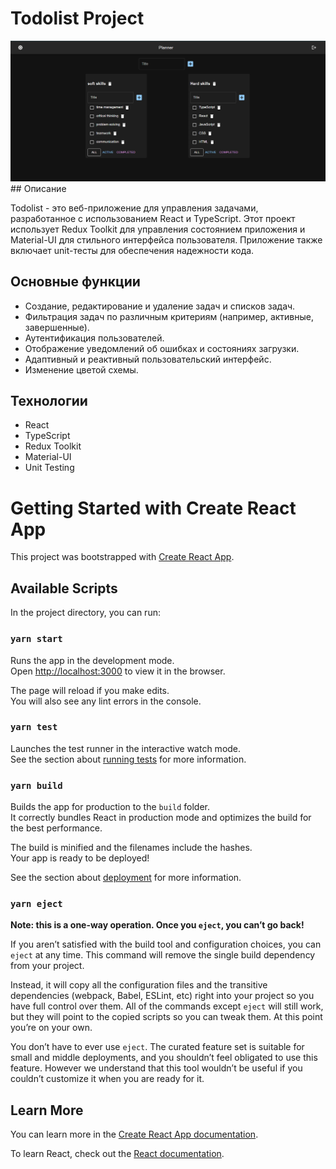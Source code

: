 # Todolist Project
<img src="./public/planner.png" alt="app image" margin-left="300px" margin-right="auto"/>
## Описание

Todolist - это веб-приложение для управления задачами, разработанное с использованием React и TypeScript. Этот проект использует Redux Toolkit для управления состоянием приложения и Material-UI для стильного интерфейса пользователя. Приложение также включает unit-тесты для обеспечения надежности кода.

## Основные функции

- Создание, редактирование и удаление задач и списков задач.
- Фильтрация задач по различным критериям (например, активные, завершенные).
- Аутентификация пользователей.
- Отображение уведомлений об ошибках и состояниях загрузки.
- Адаптивный и реактивный пользовательский интерфейс.
- Изменение цветой схемы.

## Технологии

- React
- TypeScript
- Redux Toolkit
- Material-UI
- Unit Testing


# Getting Started with Create React App

This project was bootstrapped with [Create React App](https://github.com/facebook/create-react-app).

## Available Scripts

In the project directory, you can run:

### `yarn start`

Runs the app in the development mode.\
Open [http://localhost:3000](http://localhost:3000) to view it in the browser.

The page will reload if you make edits.\
You will also see any lint errors in the console.

### `yarn test`

Launches the test runner in the interactive watch mode.\
See the section about [running tests](https://facebook.github.io/create-react-app/docs/running-tests) for more information.

### `yarn build`

Builds the app for production to the `build` folder.\
It correctly bundles React in production mode and optimizes the build for the best performance.

The build is minified and the filenames include the hashes.\
Your app is ready to be deployed!

See the section about [deployment](https://facebook.github.io/create-react-app/docs/deployment) for more information.

### `yarn eject`

**Note: this is a one-way operation. Once you `eject`, you can’t go back!**

If you aren’t satisfied with the build tool and configuration choices, you can `eject` at any time. This command will remove the single build dependency from your project.

Instead, it will copy all the configuration files and the transitive dependencies (webpack, Babel, ESLint, etc) right into your project so you have full control over them. All of the commands except `eject` will still work, but they will point to the copied scripts so you can tweak them. At this point you’re on your own.

You don’t have to ever use `eject`. The curated feature set is suitable for small and middle deployments, and you shouldn’t feel obligated to use this feature. However we understand that this tool wouldn’t be useful if you couldn’t customize it when you are ready for it.

## Learn More

You can learn more in the [Create React App documentation](https://facebook.github.io/create-react-app/docs/getting-started).

To learn React, check out the [React documentation](https://reactjs.org/).
